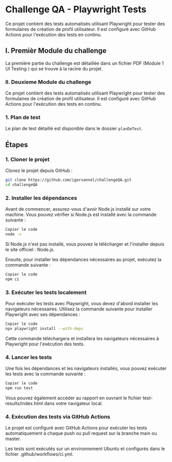 # Challenge QA - Playwright Tests

Ce projet contient des tests automatisés utilisant Playwright pour tester des formulaires de création de profil utilisateur. Il est configuré avec GitHub Actions pour l'exécution des tests en continu.

## I. Premièr Module du challenge

La première partie du challenge est détaillée dans un fichier PDF (Module 1 UI Testing ) qui se trouve à la racine du projet.

### II. Deuxieme Module du challenge

Ce projet contient des tests automatisés utilisant Playwright pour tester des formulaires de création de profil utilisateur. Il est configuré avec GitHub Actions pour l'exécution des tests en continu.


### 1. Plan de test

Le plan de test détaillé est disponible dans le dossier `planDeTest`.

## Étapes

### 1. Cloner le projet

Clonez le projet depuis GitHub :

```bash
git clone https://github.com/igorvannel/challengeQA.git
cd challengeQA
```
### 2. Installer les dépendances
Avant de commencer, assurez-vous d'avoir Node.js installé sur votre machine. Vous pouvez vérifier si Node.js est installé avec la commande suivante :

```bash
Copier le code
node -v
```
Si Node.js n'est pas installé, vous pouvez le télécharger et l'installer depuis le site officiel : Node.js.

Ensuite, pour installer les dépendances nécessaires au projet, exécutez la commande suivante :

```bash
Copier le code
npm ci
```
### 3. Exécuter les tests localement
Pour exécuter les tests avec Playwright, vous devez d'abord installer les navigateurs nécessaires. Utilisez la commande suivante pour installer Playwright avec ses dépendances :

```bash
Copier le code
npx playwright install --with-deps
```
Cette commande téléchargera et installera les navigateurs nécessaires à Playwright pour l'exécution des tests.

### 4. Lancer les tests
Une fois les dépendances et les navigateurs installés, vous pouvez exécuter les tests avec la commande suivante :

```bash
Copier le code
npm run test
```
Vous pouvez également accéder au rapport en ouvrant le fichier test-results/index.html dans votre navigateur local.

### 4. Exécution des tests via GitHub Actions

Le projet est configuré avec GitHub Actions pour exécuter les tests automatiquement à chaque push ou pull request sur la branche main ou master.

Les tests sont exécutés sur un environnement Ubuntu et configurés dans le fichier .github/workflows/ci.yml.